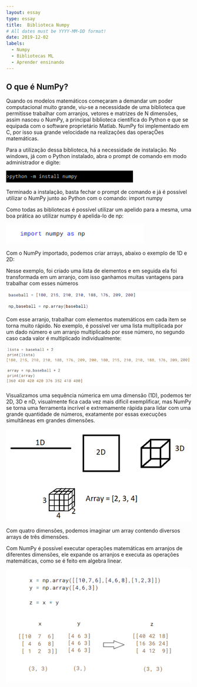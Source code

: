 ```yaml
---
layout: essay
type: essay
title:  Biblioteca Numpy
# All dates must be YYYY-MM-DD format!
date: 2019-12-02
labels:
  - Numpy
  - Bibliotecas ML
  - Aprender ensinando
---
```



## O que é NumPy?

<p>Quando os modelos matemáticos começaram a demandar um poder computacional muito grande, viu-se a necessidade de uma biblioteca que permitisse trabalhar com arranjos, vetores e matrizes de N dimensões, assim nasceu o NumPy, a principal biblioteca científica do Python e que se equipada com o software proprietário Matlab. NumPy foi implementado em C, por isso sua grande velocidade na realizações das operaçÕes matemáticas.</p>

<p>Para a utilização dessa biblioteca, há a necessidade de instalação. No windows, já com o Python instalado, abra o prompt de comando em modo administrador e digite: </p>

<img class="ui fluid medium image" src="../images/numpy4.png">

<p>Terminado a instalação, basta fechar o prompt de comando e já é possível utilizar o NumPy junto ao Python com o comando: import numpy</p>

<p>Como todas as bibliotecas é possível utilizar um apelido para a mesma, uma boa prática ao utilizar numpy é apelida-lo de np:</p>
	
<img class="ui fluid medium image" src="../images/importnumpy.png">

<p>Com o NumPy importado, podemos criar arrays, abaixo o exemplo de 1D e 2D:</p>

<p>Nesse exemplo, foi criado uma lista de elementos e em seguida ela foi transformada em um arranjo, com isso ganhamos muitas vantagens para trabalhar com esses números</p>

<img class="ui fluid image" src="../images/numpy1.png">
	
<p>Com esse arranjo, trabalhar com elementos matemáticos em cada item se torna muito rápido. No exemplo, é possível ver uma lista multiplicada por um dado número e um arranjo multiplicado por esse número, no segundo caso cada valor é multiplicado individualmente:</p>

<img class="ui fluid image" src="../images/numpy2.png">
	
<img class="ui fluid image" src="../images/numpy3.png">

<p>Visualizamos uma sequência númerica em uma dimensão (1D), podemos ter 2D, 3D e nD, visualmente fica cada vez mais dificil exemplificar, mas NumPy se torna uma ferramenta incrível e extremamente rápida para lidar com uma grande quantidade de números, exatamente por essas execuções simultâneas em grandes dimensões.</p>

<img class="ui fluid image" src="../images/numpy5.png">

<p>Com quatro dimensões, podemos imaginar um array contendo diversos arrays de três dimensões.</p>

<p>Com NumPy é possível executar operações matemáticas em arranjos de diferentes dimensões, ele expande os arranjos e executa as operações matemáticas, como se é feito em algebra linear.</p>

<img class="ui fluid image" src="../images/numpy6.png">



	









